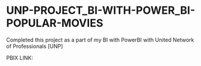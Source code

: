 # UNP-PROJECT_BI-WITH-POWER_BI-POPULAR-MOVIES
Completed this project as a part of my BI with PowerBI with United Network of Professionals [UNP]

PBIX LINK:
